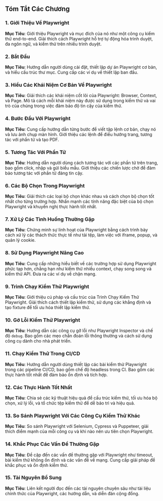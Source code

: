 ## Tóm Tắt Các Chương

### 1. Giới Thiệu Về Playwright
**Mục Tiêu**: Giới thiệu Playwright và mục đích của nó như một công cụ kiểm thử end-to-end. Giải thích cách Playwright hỗ trợ tự động hóa trình duyệt, đa ngôn ngữ, và kiểm thử trên nhiều trình duyệt.

### 2. Bắt Đầu
**Mục Tiêu**: Hướng dẫn người dùng cài đặt, thiết lập dự án Playwright cơ bản, và hiểu cấu trúc thư mục. Cung cấp các ví dụ về thiết lập ban đầu.

### 3. Hiểu Các Khái Niệm Cơ Bản Về Playwright
**Mục Tiêu**: Giải thích các khái niệm cốt lõi của Playwright: Browser, Context, và Page. Mô tả cách mỗi khái niệm này được sử dụng trong kiểm thử và vai trò của chúng trong việc đảm bảo độ tin cậy của kiểm thử.

### 4. Bước Đầu Với Playwright
**Mục Tiêu**: Cung cấp hướng dẫn từng bước để viết tập lệnh cơ bản, chạy nó và lưu ảnh chụp màn hình. Giới thiệu các lệnh để điều hướng trang, tương tác với phần tử và tạo PDF.

### 5. Tương Tác Với Phần Tử
**Mục Tiêu**: Hướng dẫn người dùng cách tương tác với các phần tử trên trang, bao gồm click, nhập và gửi biểu mẫu. Giới thiệu các chiến lược chờ để đảm bảo tương tác với phần tử đáng tin cậy.

### 6. Các Bộ Chọn Trong Playwright
**Mục Tiêu**: Giải thích các loại bộ chọn khác nhau và cách chọn bộ chọn tốt nhất cho từng trường hợp. Nhấn mạnh các tính năng đặc biệt của bộ chọn Playwright và khuyến nghị thực hành tốt nhất.

### 7. Xử Lý Các Tình Huống Thường Gặp
**Mục Tiêu**: Chứng minh sự linh hoạt của Playwright bằng cách trình bày cách xử lý các thách thức thực tế như tải tệp, làm việc với iframe, popup, và quản lý cookie.

### 8. Sử Dụng Playwright Nâng Cao
**Mục Tiêu**: Cung cấp những hiểu biết về các trường hợp sử dụng Playwright phức tạp hơn, chẳng hạn như kiểm thử nhiều context, chạy song song và kiểm thử API. Đưa ra các ví dụ về chặn mạng.

### 9. Trình Chạy Kiểm Thử Playwright
**Mục Tiêu**: Giới thiệu cú pháp và cấu trúc của Trình Chạy Kiểm Thử Playwright. Giải thích cách thiết lập kiểm thử, sử dụng các khẳng định và tạo fixture để tối ưu hóa thiết lập kiểm thử.

### 10. Gỡ Lỗi Kiểm Thử Playwright
**Mục Tiêu**: Hướng dẫn các công cụ gỡ lỗi như Playwright Inspector và chế độ `debug`. Bao gồm các mẹo chẩn đoán lỗi thông thường và cách sử dụng công cụ dành cho nhà phát triển.

### 11. Chạy Kiểm Thử Trong CI/CD
**Mục Tiêu**: Hướng dẫn người dùng thiết lập các bài kiểm thử Playwright trong các pipeline CI/CD, bao gồm chế độ headless trong CI. Bao gồm các thực hành tốt nhất để đảm bảo ổn định và tích hợp.

### 12. Các Thực Hành Tốt Nhất
**Mục Tiêu**: Chia sẻ các kỹ thuật hiệu quả để cấu trúc kiểm thử, tối ưu hóa bộ chọn, xử lý lỗi, và tổ chức tệp kiểm thử để dễ bảo trì và hiệu quả.

### 13. So Sánh Playwright Với Các Công Cụ Kiểm Thử Khác
**Mục Tiêu**: So sánh Playwright với Selenium, Cypress và Puppeteer, giải thích điểm mạnh của mỗi công cụ và khi nào nên ưu tiên chọn Playwright.

### 14. Khắc Phục Các Vấn Đề Thường Gặp
**Mục Tiêu**: Đề cập đến các vấn đề thường gặp với Playwright như timeout, bài kiểm thử không ổn định và các vấn đề về mạng. Cung cấp giải pháp để khắc phục và ổn định kiểm thử.

### 15. Tài Nguyên Bổ Sung
**Mục Tiêu**: Liên kết người đọc đến các tài nguyên chuyên sâu như tài liệu chính thức của Playwright, các hướng dẫn, và diễn đàn cộng đồng.
